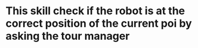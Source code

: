 # This skill check if the robot is at the correct position of the current poi by asking the tour manager